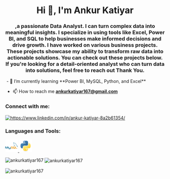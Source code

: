 <h1 align="center">Hi 👋, I'm Ankur Katiyar</h1>
<h3 align="center">,a passionate Data Analyst. I can turn complex data into meaningful insights. I specialize in using tools like Excel, Power BI, and SQL to help businesses make informed decisions and drive growth. I have worked on various business projects. These projects showcase my ability to transform raw data into actionable solutions. You can check out these projects below. If you're looking for a detail-oriented analyst who can turn data into solutions, feel free to reach out Thank You.</h3>
<img src= "https://www.google.com/url?sa=i&url=https%3A%2F%2Fwww.freepik.com%2Ffree-vector%2Fcute-astronaut-working-laptop-cartoon-vector-icon-illustration-science-technology-icon-isolated_25528616.htm&psig=AOvVaw2qvqtb-Lt5I611kACtlkFG&ust=1757943687194000&source=images&cd=vfe&opi=89978449&ved=0CBIQjRxqFwoTCIiq0eGw2I8DFQAAAAAdAAAAABAE" alt="">
- 🌱 I’m currently learning **Power BI, MySQL, Python, and Excel**

- 📫 How to reach me **ankurkatiyar167@gmail.com**

<h3 align="left">Connect with me:</h3>
<p align="left">
<a href="https://linkedin.com/in/https://www.linkedin.com/in/ankur-katiyar-8a2b61354/" target="blank"><img align="center" src="https://raw.githubusercontent.com/rahuldkjain/github-profile-readme-generator/master/src/images/icons/Social/linked-in-alt.svg" alt="https://www.linkedin.com/in/ankur-katiyar-8a2b61354/" height="30" width="40" /></a>
</p>

<h3 align="left">Languages and Tools:</h3>
<p align="left"> <a href="https://www.mysql.com/" target="_blank" rel="noreferrer"> <img src="https://raw.githubusercontent.com/devicons/devicon/master/icons/mysql/mysql-original-wordmark.svg" alt="mysql" width="40" height="40"/> </a> <a href="https://www.python.org" target="_blank" rel="noreferrer"> <img src="https://raw.githubusercontent.com/devicons/devicon/master/icons/python/python-original.svg" alt="python" width="40" height="40"/> </a> </p>

<p><img align="left" src="https://github-readme-stats.vercel.app/api/top-langs?username=ankurkatiyar167&show_icons=true&locale=en&layout=compact" alt="ankurkatiyar167" /></p>

<p>&nbsp;<img align="center" src="https://github-readme-stats.vercel.app/api?username=ankurkatiyar167&show_icons=true&locale=en" alt="ankurkatiyar167" /></p>

<p><img align="center" src="https://github-readme-streak-stats.herokuapp.com/?user=ankurkatiyar167&" alt="ankurkatiyar167" /></p>
